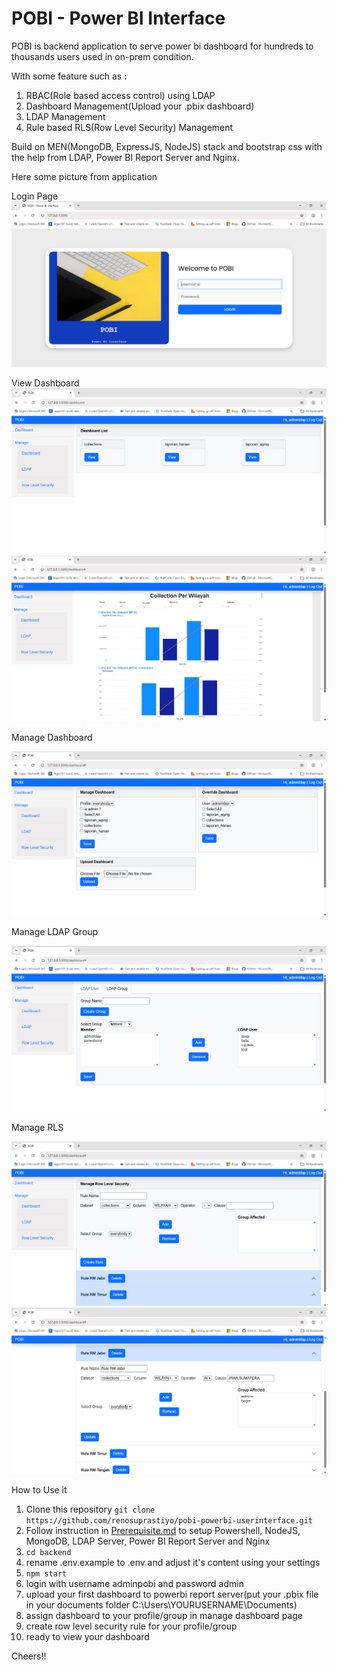 # POBI - Power BI Interface

POBI is backend application to serve power bi dashboard for hundreds to thousands users used in on-prem condition.

With some feature such as :
1. RBAC(Role based access control) using LDAP
2. Dashboard Management(Upload your .pbix dashboard)
3. LDAP Management
4. Rule based RLS(Row Level Security) Management

Build on MEN(MongoDB, ExpressJS, NodeJS) stack and bootstrap css with the help from LDAP, Power BI Report Server and Nginx.

Here some picture from application

Login Page
![login_page](https://github.com/renosuprastiyo/pobi-powerbi-userinterface/blob/main/resources/login_page.png)

View Dashboard
![dashboard_page](https://github.com/renosuprastiyo/pobi-powerbi-userinterface/blob/main/resources/dashboard_page.png)
![view_dashboard](https://github.com/renosuprastiyo/pobi-powerbi-userinterface/blob/main/resources/view_dashboard.png)

Manage Dashboard

![manage_dashboard](https://github.com/renosuprastiyo/pobi-powerbi-userinterface/blob/main/resources/manage_dashboard.png)

Manage LDAP Group

![manage_ldap_group](https://github.com/renosuprastiyo/pobi-powerbi-userinterface/blob/main/resources/manage_ldap_group.png)

Manage RLS

![manage_rls](https://github.com/renosuprastiyo/pobi-powerbi-userinterface/blob/main/resources/manage_rls.png)
![manage_rls_view](https://github.com/renosuprastiyo/pobi-powerbi-userinterface/blob/main/resources/manage_rls_view.png)

How to Use it

1. Clone this repository ```git clone https://github.com/renosuprastiyo/pobi-powerbi-userinterface.git```
2. Follow instruction in [Prerequisite.md](https://github.com/renosuprastiyo/pobi-powerbi-userinterface/blob/main/Prerequisite.md) to setup Powershell, NodeJS, MongoDB, LDAP Server, Power BI Report Server and Nginx
3. ```cd backend```
4. rename .env.example to .env and adjust it's content using your settings
5. ```npm start```
6. login with username adminpobi and password admin
7. upload your first dashboard to powerbi report server(put your .pbix file in your documents folder C:\Users\YOURUSERNAME\Documents)
8. assign dashboard to your profile/group in manage dashboard page
9. create row level security rule for your profile/group
10. ready to view your dashboard

Cheers!!
